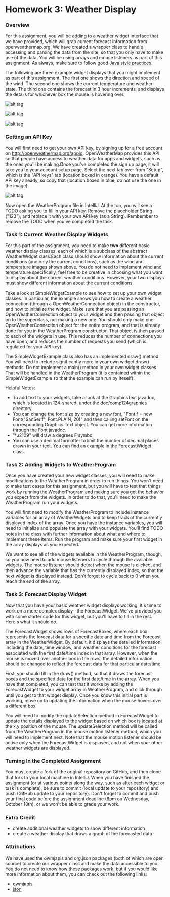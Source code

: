 # Homework 3: Weather Display

### Overview

For this assignment, you will be adding to a weather widget interface that we have provided, which will grab current forecast information from openweathermap.org.  We have created a wrapper class to handle accessing and parsing the data from the site, so that you only have to make use of the data.  You will be using arrays and mouse listeners as part of this assignment.  As always, make sure to follow good [Java style practices](https://docs.google.com/a/macalester.edu/document/d/1YpCzhKhYy5JUQ6oCGJZdf92a0jjpmjMxfKfhPkFl5As/edit?usp=sharing).

The following are three example widget displays that you might implement as part of this assignment.  The first one shows the direction and speed of the wind.  The second one shows the current temperature and weather state.  The third one contains the forecast in 3 hour increments, and displays the details for whichever box the mouse is hovering over.

![alt tag](./wind_widget.png)

![alt tag](./temperature_widget.png)

![alt tag](./forecast_widget.png)

### Getting an API Key

You will first need to get your own API key, by signing up for a free account on http://openweathermap.org/appid.  OpenWeatherMap provides this API so that people have access to weather data for apps and widgets, such as the ones you'll be making.Once you've completed the sign up page, it will take you to your account setup page.  Select the next tab over from "Setup", which is the "API keys" tab (location boxed in orange).  You have a default API key already, so copy that (location boxed in blue, do not use the one in the image).

![alt tag](./api_key.png)

Now open the WeatherProgram file in IntelliJ.  At the top, you will see a TODO asking you to fill in your API key.  Remove the placeholder String ("123"), and replace it with your own API key (as a String).  Rembember to remove the TODO when you've completed the task.

### Task 1: Current Weather Display Widgets

For this part of the assignment, you need to make **two** different basic weather display classes, each of which is a subclass of the abstract WeatherWidget class.Each class should show information about the current conditions (and only the current conditions), such as the wind and temperature images shown above.  You do not need to implement wind and temperature specifically, feel free to be creative in choosing what you want to display about the current weather conditions.  However, your two displays must show different information about the current conditions.

Take a look at SimpleWidgetExample to see how to set up your own widget classes.  In particular, the example shows you how to create a weather connection (through a OpenWeatherConnection object) in the constructor, and how to initialize the widget.  Make sure that you are passing an OpenWeatherConnection object to your widget and then passing that object on to the superclass, not making a new one.  You should only make one OpenWeatherConnection object for the entire program, and that is already done for you in the WeatherProgram constructor.  That object is then passed to each of the widgets in use.  This reduces the number of connections you have open, and reduces the number of requests you send (which is regulated for your API key).
 
The SimpleWidgetExample class also has an implemented draw() method.  You will need to include significantly more in your own widget draw() methods.  Do not implement a main() method in your own widget classes.  That will be handled in the WeatherProgram (it is contained within the SimpleWidgetExample so that the example can run by iteself).

Helpful Notes:
* To add text to your widgets, take a look at the GraphicsText javadoc, which is located in 124-shared, under the doc/comp124graphics directory.
* You can change the font size by creating a new font, "Font f = new Font("SanSerif", Font.PLAIN, 20)" and then calling setFont on the corresponding Graphics Text object.  You can get more information through the [Font javadoc](https://docs.oracle.com/javase/8/docs/api/java/awt/Font.html).
* "\u2109" will draw a degrees F symbol
* You can use a decimal formatter to limit the number of decimal places drawn in your text.  You can find an example in the ForecastWidget class.

### Task 2: Adding Widgets to WeatherProgram

Once you have created your new widget classes, you will need to make modifications to the WeatherProgram in order to run things.  You won't need to make test cases for this assignment, but you will have to test that things work by running the WeatherProgram and making sure you get the behavior you expect from the widgets.  In order to do that, you'll need to make the WeatherProgram run your widgets.

You will first need to modify the WeatherProgram to include instance variables for an array of WeatherWidgets and to keep track of the currently displayed index of the array.  Once you have the instance variables, you will need to initialize and populate the array with your widgets.  You'll find TODO notes in the class with further information about what and where to implement these items.  Run the program and make sure your first widget in the array displays as you expected.

We want to see all of the widgets available in the WeatherProgram, though, so you now need to add mouse listeners to cycle through the available widgets.  The mouse listener should detect when the mouse is clicked, and then advance the variable that has the currently displayed index, so that the next widget is displayed instead.  Don't forget to cycle back to 0 when you reach the end of the array.

### Task 3: Forecast Display Widget

Now that you have your basic weather widget displays working, it's time to work on a more complex display--the ForecastWidget.  We've provided you with some starter code for this widget, but you'll have to fill in the rest.  Here's what it should do.

The ForecastWidget shows rows of ForecastBoxes, where each box represents the forecast data for a specific date and time from the Forecast array in the WeatherWidget.  By default, it displays the detailed information, including the date, time window, and weather conditions for the forecast associated with the first date/time index in that array.  However, when the mouse is moved over another box in the rows, the detailed information should be changed to reflect the forecast data for that particular date/time.

First, you should fill in the draw() method, so that it draws the forecast boxes and the specified data for the first date/time in the array.  When you have that completed, you can test that it works by adding the ForecastWidget to your widget array in WeatherProgram, and click through until you get to that widget display.  Once you know this initial part is working, move on to updating the information when the mouse hovers over a different box.

You will need to modify the updateSelection method in ForecastWidget to update the details displayed to the widget based on which box is located at the x,y position of the mouse.  The updateSelection method will be called from the WeatherProgram in the mouse motion listener method, which you will need to implement next.  Note that the mouse motion listener should be active only when the ForecastWidget is displayed, and not when your other weather widgets are displayed.

### Turning In the Completed Assignment

You must create a fork of the original repository on GitHub, and then clone that fork to your local machine in IntelliJ.  When you have finished the assignment (or at various points along the way, such as after each widget or task is complete), be sure to commit (local update to your repository) and push (GitHub update to your repository).  Don't forget to commit and push your final code before the assignment deadline (6pm on Wednesday, October 18th), or we won't be able to grade your work.

### Extra Credit

* create additional weather widgets to show different information
* create a weather display that draws a graph of the forecasted data

### Attributions
We have used the owmjapis and org.json packages (both of which are open source) to create our wrapper class and make the data accessible to you.  You do not need to know how these packages work, but if you would like more information about them, you can check out the following links:
* [owmjapis](https://bitbucket.org/akapribot/owm-japis)
* [json](https://github.com/stleary/JSON-java)